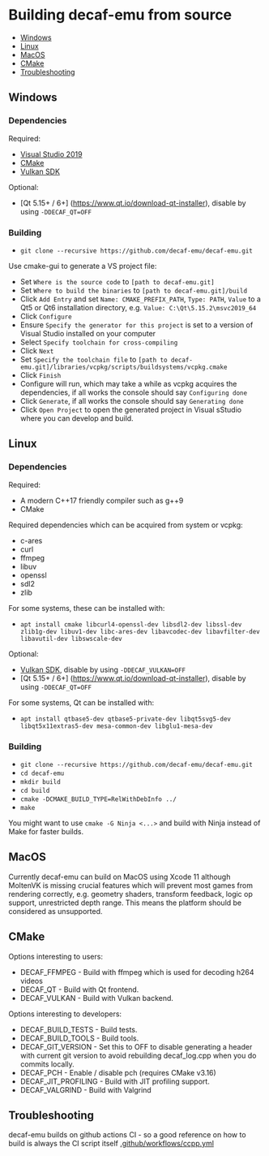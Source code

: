 # Building decaf-emu from source
- [Windows](#windows)
- [Linux](#Linux)
- [MacOS](#MacOS)
- [CMake](#CMake)
- [Troubleshooting](#Troubleshooting)

## Windows

### Dependencies
Required:
- [Visual Studio 2019](https://visualstudio.microsoft.com/vs/community/)
- [CMake](https://cmake.org/)
- [Vulkan SDK](https://vulkan.lunarg.com/sdk/home)

Optional:
- [Qt 5.15+ / 6+] (https://www.qt.io/download-qt-installer), disable by using `-DDECAF_QT=OFF`

### Building
- `git clone --recursive https://github.com/decaf-emu/decaf-emu.git`

Use cmake-gui to generate a VS project file:
- Set `Where is the source code` to `[path to decaf-emu.git]`
- Set `Where to build the binaries` to `[path to decaf-emu.git]/build`
- Click `Add Entry` and set `Name: CMAKE_PREFIX_PATH`, `Type: PATH`, `Value` to a Qt5 or Qt6 installation directory, e.g. `Value: C:\Qt\5.15.2\msvc2019_64`
- Click `Configure`
- Ensure `Specify the generator for this project` is set to a version of Visual Studio installed on your computer
- Select `Specify toolchain for cross-compiling`
- Click `Next`
- Set `Specify the toolchain file` to `[path to decaf-emu.git]/libraries/vcpkg/scripts/buildsystems/vcpkg.cmake`
- Click `Finish`
- Configure will run, which may take a while as vcpkg acquires the dependencies, if all works the console should say `Configuring done`
- Click `Generate`, if all works the console should say `Generating done`
- Click `Open Project` to open the generated project in Visual sStudio where you can develop and build.

## Linux

### Dependencies
Required:
- A modern C++17 friendly compiler such as g++9
- CMake

Required dependencies which can be acquired from system or vcpkg:
- c-ares
- curl
- ffmpeg
- libuv
- openssl
- sdl2
- zlib

For some systems, these can be installed with:
- `apt install cmake libcurl4-openssl-dev libsdl2-dev libssl-dev zlib1g-dev libuv1-dev libc-ares-dev libavcodec-dev libavfilter-dev libavutil-dev libswscale-dev`

Optional:
- [Vulkan SDK](https://vulkan.lunarg.com/sdk/home), disable by using `-DDECAF_VULKAN=OFF`
- [Qt 5.15+ / 6+] (https://www.qt.io/download-qt-installer), disable by using `-DDECAF_QT=OFF`

For some systems, Qt can be installed with:
- `apt install qtbase5-dev qtbase5-private-dev libqt5svg5-dev libqt5x11extras5-dev mesa-common-dev libglu1-mesa-dev`

### Building
- `git clone --recursive https://github.com/decaf-emu/decaf-emu.git`
- `cd decaf-emu`
- `mkdir build`
- `cd build`
- `cmake -DCMAKE_BUILD_TYPE=RelWithDebInfo ../`
- `make`

You might want to use `cmake -G Ninja <...>` and build with Ninja instead of Make for faster builds.

## MacOS
Currently decaf-emu can build on MacOS using Xcode 11 although MoltenVK is missing crucial features which will prevent most games from rendering correctly, e.g. geometry shaders, transform feedback, logic op support, unrestricted depth range. This means the platform should be considered as unsupported.

## CMake
Options interesting to users:
- DECAF_FFMPEG - Build with ffmpeg which is used for decoding h264 videos
- DECAF_QT - Build with Qt frontend.
- DECAF_VULKAN - Build with Vulkan backend.

Options interesting to developers:
- DECAF_BUILD_TESTS - Build tests.
- DECAF_BUILD_TOOLS - Build tools.
- DECAF_GIT_VERSION - Set this to OFF to disable generating a header with current git version to avoid rebuilding decaf_log.cpp when you do commits locally.
- DECAF_PCH - Enable / disable pch (requires CMake v3.16)
- DECAF_JIT_PROFILING - Build with JIT profiling support.
- DECAF_VALGRIND - Build with Valgrind

## Troubleshooting

decaf-emu builds on github actions CI - so a good reference on how to build is always the CI script itself [.github/workflows/ccpp.yml](https://github.com/decaf-emu/decaf-emu/blob/master/.github/workflows/ccpp.yml)
